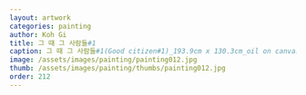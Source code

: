 ```yaml
---
layout: artwork
categories: painting
author: Koh Gi
title: 그 때 그 사람들#1
caption: 그 때 그 사람들#1(Good citizen#1)_193.9cm x 130.3cm_oil on canvas_2016-2018
image: /assets/images/painting/painting012.jpg
thumb: /assets/images/painting/thumbs/painting012.jpg
order: 212
---
```

